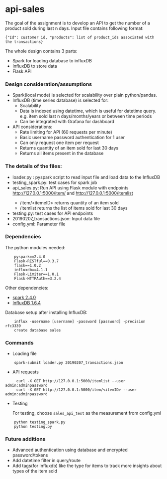 # api-sales

The goal of the assignment is to develop an API to get the number of a product sold during last n days.
Input file contains following format:

```{"Id": customer id, "products": list of product_ids associated with the transactions}``` 
 
 
 The whole design contains 3 parts:
 * Spark for loading database to influxDB
 * InfluxDB to store data
 * Flask API
 
  
### Design consideration/assumptions
 
 * Spark(local mode) is selected for scalability over plain python/pandas.
 * InfluxDB (time series database) is selected for:
    * Scalability
    * Data is indexed using datetime, which is useful for datetime query. e.g. item sold last n days/months/years 
      or between time periods 
    * Can be integrated with Grafana for dashboard
 *  API considerations:
    * Rate limiting for API (60 requests per minute)
    * Basic username password authentication for 1 user
    * Can only request one item per request
    * Returns quantity of an item sold for last 30 days
    * Returns all items present in the database 
    
### The details of the files:
 * loader.py : pyspark script to read input file and load data to the InfluxDB
 * testing_spark.py: test cases for spark job
 * api_sales.py: Run API using Flask module with endpoints http://127.0.0.1:5000/item/<itemID> and http://127.0.0.1:5000/itemlist
    * /item/\<itemeID\> returns quantity of an item sold
    * /itemlist returns the list of items sold for last 30 days
 * testing.py: test cases for API endpoints
 * 20190207_transactions.json: Input data file
 * config.yml: Parameter file
 
 ### Dependencies
 
 The python modules needed:
```
    pyspark==2.4.0
    Flask-RESTful==0.3.7
    flask==1.0.2
    influxdb==4.1.1
    Flask-Limiter==1.0.1
    Flask-HTTPAuth==3.2.4
```  

Other dependencies:

* [spark 2.4.0](https://spark.apache.org/)
* [InfluxDB 1.6.4](https://www.influxdata.com/) 

Database setup after installing InfluxDB:

```
    influx -username [username] -password [password] -precision rfc3339
    create database sales
```

### Commands
* Loading file

``` 
    spark-submit loader.py 20190207_transactions.json 
``` 
* API requests
```
     curl -X GET http://127.0.0.1:5000/itemlist --user admin:adminpassword
     curl -X GET http://127.0.0.1:5000/item/<itemID> --user admin:adminpassword
```
* Testing

    For testing, choose `sales_api_test` as the measurement from config.yml
    
``` 
    python testing_spark.py
    python testing.py
```
 
 
### Future additions
* Advanced authentication using database and encrypted password/tokens
* Add datetime filter in query/route
* Add tags(for influxdb) like the type for items to track more insights about types of the item sold 
